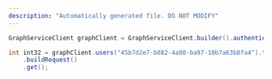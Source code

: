 ```yaml
---
description: "Automatically generated file. DO NOT MODIFY"
---
```

<!-- markdownlint-disable MD041 -->

```java
GraphServiceClient graphClient = GraphServiceClient.builder().authenticationProvider( authProvider ).buildClient();

int int32 = graphClient.users("45b7d2e7-b882-4a80-ba97-10b7a63b8fa4").transitiveReports().count()
    .buildRequest()
    .get();
```
